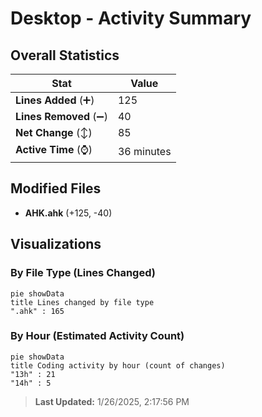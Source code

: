 # Desktop - Activity Summary 

## Overall Statistics

| Stat                   | Value                                                             |
| ---------------------- | ----------------------------------------------------------------- |
| **Lines Added** (➕)   | 125                                          |
| **Lines Removed** (➖) | 40                                        |
| **Net Change** (↕)    | 85                |
| **Active Time** (⌚)   | 36 minutes |


## Modified Files
- **AHK.ahk** (+125, -40)

## Visualizations

### By File Type (Lines Changed)

```mermaid
pie showData
title Lines changed by file type
".ahk" : 165
```

### By Hour (Estimated Activity Count)

```mermaid
pie showData
title Coding activity by hour (count of changes)
"13h" : 21
"14h" : 5
```


> **Last Updated:** 1/26/2025, 2:17:56 PM